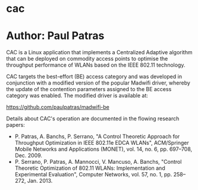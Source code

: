 # cac
# Author: Paul Patras

CAC is a Linux application that implements a Centralized Adaptive algorithm that can be 
deployed on commodity access points to optimise the throughput performance of WLANs based
on the IEEE 802.11 technology.

CAC targets the best-effort (BE) access category and was developed in conjunction with a 
modified version of the popular Madwifi driver, whereby the update of the contention parameters 
assigned to the BE access category was enabled. The modified driver is available at:

https://github.com/paulpatras/madwifi-be

Details about CAC's operation are documented in the flowing research papers:

- P. Patras, A. Banchs, P. Serrano, "A Control Theoretic Approach for Throughput Optimization 
in IEEE 802.11e EDCA WLANs", ACM/Springer Mobile Networks and Applications (MONET), vol. 14, 
no. 6, pp. 697–708, Dec. 2009.
- P. Serrano, P. Patras, A. Mannocci, V. Mancuso, A. Banchs, "Control Theoretic Optimization 
of 802.11 WLANs: Implementation and Experimental Evaluation", Computer Networks, vol. 57, 
no. 1, pp. 258–272, Jan. 2013.
